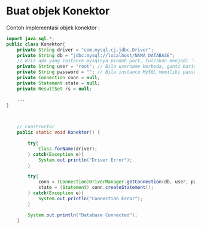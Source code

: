 # Buat objek Konektor

<div class="grid grid-cols-2 gap-y-10 gap-x-6 mt-8">
<div class='flex-row'>

Contoh implementasi objek konektor : 

```java
import java.sql.*;
public class Konektor{
    private String driver = "com.mysql.cj.jdbc.Driver";
    private String db = "jdbc:mysql://localhost/NAMA_DATABASE"; 
    // Bila ada yang instance mysqlnya pindah port, tuliskan menjadi 'localhost:PORT/NAMA_DATABASE'
    private String user = "root"; // Bila username berbeda, ganti baris ini
    private String password = ""; // Bila instance MySQL memiliki password, isi baris ini
    private Connection conn = null;
    private Statement state = null;
    private ResultSet rs = null;

    ...
}

        
```

</div>
<div class='flex-row'>

```java 
    // Constructor 
    public static void Konektor() {

        try{
            Class.forName(driver);
        } catch(Exception e){
            System.out.println("Driver Error"); 
        } 

        try{
            conn = (Connection)DriverManager.getConnection(db, user, password);
            state = (Statement) conn.createStatement();
        } catch(Exception e){
            System.out.println("Connection Error");
        }

        System.out.println("Database Connected");
    }
```

</div>
</div>
